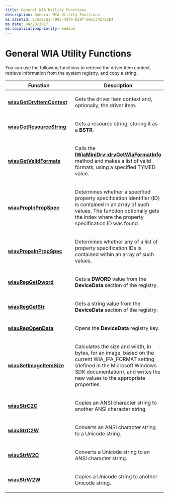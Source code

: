 ```yaml
---
title: General WIA Utility Functions
description: General WIA Utility Functions
ms.assetid: 235c07a1-4903-4df6-b29f-0ecc342782b4
ms.date: 04/20/2017
ms.localizationpriority: medium
---
```


# General WIA Utility Functions





You can use the following functions to retrieve the driver item context, retrieve information from the system registry, and copy a string.

<table>
<colgroup>
<col width="50%" />
<col width="50%" />
</colgroup>
<thead>
<tr class="header">
<th>Function</th>
<th>Description</th>
</tr>
</thead>
<tbody>
<tr class="odd">
<td><p><a href="https://docs.microsoft.com/windows-hardware/drivers/ddi/wiautil/nf-wiautil-wiaugetdrvitemcontext" data-raw-source="[&lt;strong&gt;wiauGetDrvItemContext&lt;/strong&gt;](/windows-hardware/drivers/ddi/wiautil/nf-wiautil-wiaugetdrvitemcontext)"><strong>wiauGetDrvItemContext</strong></a></p></td>
<td><p>Gets the driver item context and, optionally, the driver item.</p></td>
</tr>
<tr class="even">
<td><p><a href="https://docs.microsoft.com/windows-hardware/drivers/ddi/wiautil/nf-wiautil-wiaugetresourcestring" data-raw-source="[&lt;strong&gt;wiauGetResourceString&lt;/strong&gt;](/windows-hardware/drivers/ddi/wiautil/nf-wiautil-wiaugetresourcestring)"><strong>wiauGetResourceString</strong></a></p></td>
<td><p>Gets a resource string, storing it as a <strong>BSTR</strong>.</p></td>
</tr>
<tr class="odd">
<td><p><a href="https://docs.microsoft.com/windows-hardware/drivers/ddi/wiautil/nf-wiautil-wiaugetvalidformats" data-raw-source="[&lt;strong&gt;wiauGetValidFormats&lt;/strong&gt;](/windows-hardware/drivers/ddi/wiautil/nf-wiautil-wiaugetvalidformats)"><strong>wiauGetValidFormats</strong></a></p></td>
<td><p>Calls the <a href="https://docs.microsoft.com/windows-hardware/drivers/ddi/wiamindr_lh/nf-wiamindr_lh-iwiaminidrv-drvgetwiaformatinfo" data-raw-source="[&lt;strong&gt;IWiaMiniDrv::drvGetWiaFormatInfo&lt;/strong&gt;](/windows-hardware/drivers/ddi/wiamindr_lh/nf-wiamindr_lh-iwiaminidrv-drvgetwiaformatinfo)"><strong>IWiaMiniDrv::drvGetWiaFormatInfo</strong></a> method and makes a list of valid formats, using a specified TYMED value.</p></td>
</tr>
<tr class="even">
<td><p><a href="https://docs.microsoft.com/windows-hardware/drivers/ddi/wiautil/nf-wiautil-wiaupropinpropspec" data-raw-source="[&lt;strong&gt;wiauPropInPropSpec&lt;/strong&gt;](/windows-hardware/drivers/ddi/wiautil/nf-wiautil-wiaupropinpropspec)"><strong>wiauPropInPropSpec</strong></a></p></td>
<td><p>Determines whether a specified property specification identifier (ID) is contained in an array of such values. The function optionally gets the index where the property specification ID was found.</p></td>
</tr>
<tr class="odd">
<td><p><a href="https://docs.microsoft.com/windows-hardware/drivers/ddi/wiautil/nf-wiautil-wiaupropsinpropspec" data-raw-source="[&lt;strong&gt;wiauPropsInPropSpec&lt;/strong&gt;](/windows-hardware/drivers/ddi/wiautil/nf-wiautil-wiaupropsinpropspec)"><strong>wiauPropsInPropSpec</strong></a></p></td>
<td><p>Determines whether any of a list of property specification IDs is contained within an array of such values.</p></td>
</tr>
<tr class="even">
<td><p><a href="https://docs.microsoft.com/windows-hardware/drivers/ddi/wiautil/nf-wiautil-wiaureggetdwordw" data-raw-source="[&lt;strong&gt;wiauRegGetDword&lt;/strong&gt;](/windows-hardware/drivers/ddi/wiautil/nf-wiautil-wiaureggetdwordw)"><strong>wiauRegGetDword</strong></a></p></td>
<td><p>Gets a <strong>DWORD</strong> value from the <strong>DeviceData</strong> section of the registry.</p></td>
</tr>
<tr class="odd">
<td><p><a href="https://docs.microsoft.com/windows-hardware/drivers/ddi/wiautil/nf-wiautil-wiaureggetstrw" data-raw-source="[&lt;strong&gt;wiauRegGetStr&lt;/strong&gt;](/windows-hardware/drivers/ddi/wiautil/nf-wiautil-wiaureggetstrw)"><strong>wiauRegGetStr</strong></a></p></td>
<td><p>Gets a string value from the <strong>DeviceData</strong> section of the registry.</p></td>
</tr>
<tr class="even">
<td><p><a href="https://docs.microsoft.com/windows-hardware/drivers/ddi/wiautil/nf-wiautil-wiauregopendataw" data-raw-source="[&lt;strong&gt;wiauRegOpenData&lt;/strong&gt;](/windows-hardware/drivers/ddi/wiautil/nf-wiautil-wiauregopendataw)"><strong>wiauRegOpenData</strong></a></p></td>
<td><p>Opens the <strong>DeviceData</strong> registry key.</p></td>
</tr>
<tr class="odd">
<td><p><a href="https://docs.microsoft.com/windows-hardware/drivers/ddi/wiautil/nf-wiautil-wiausetimageitemsize" data-raw-source="[&lt;strong&gt;wiauSetImageItemSize&lt;/strong&gt;](/windows-hardware/drivers/ddi/wiautil/nf-wiautil-wiausetimageitemsize)"><strong>wiauSetImageItemSize</strong></a></p></td>
<td><p>Calculates the size and width, in bytes, for an image, based on the current WIA_IPA_FORMAT setting (defined in the Microsoft Windows SDK documentation), and writes the new values to the appropriate properties.</p></td>
</tr>
<tr class="even">
<td><p><a href="https://docs.microsoft.com/windows-hardware/drivers/ddi/wiautil/nf-wiautil-wiaustrc2c" data-raw-source="[&lt;strong&gt;wiauStrC2C&lt;/strong&gt;](/windows-hardware/drivers/ddi/wiautil/nf-wiautil-wiaustrc2c)"><strong>wiauStrC2C</strong></a></p></td>
<td><p>Copies an ANSI character string to another ANSI character string.</p></td>
</tr>
<tr class="odd">
<td><p><a href="https://docs.microsoft.com/windows-hardware/drivers/ddi/wiautil/nf-wiautil-wiaustrc2w" data-raw-source="[&lt;strong&gt;wiauStrC2W&lt;/strong&gt;](/windows-hardware/drivers/ddi/wiautil/nf-wiautil-wiaustrc2w)"><strong>wiauStrC2W</strong></a></p></td>
<td><p>Converts an ANSI character string to a Unicode string.</p></td>
</tr>
<tr class="even">
<td><p><a href="https://docs.microsoft.com/windows-hardware/drivers/ddi/wiautil/nf-wiautil-wiaustrw2c" data-raw-source="[&lt;strong&gt;wiauStrW2C&lt;/strong&gt;](/windows-hardware/drivers/ddi/wiautil/nf-wiautil-wiaustrw2c)"><strong>wiauStrW2C</strong></a></p></td>
<td><p>Converts a Unicode string to an ANSI character string.</p></td>
</tr>
<tr class="odd">
<td><p><a href="https://docs.microsoft.com/windows-hardware/drivers/ddi/wiautil/nf-wiautil-wiaustrw2w" data-raw-source="[&lt;strong&gt;wiauStrW2W&lt;/strong&gt;](/windows-hardware/drivers/ddi/wiautil/nf-wiautil-wiaustrw2w)"><strong>wiauStrW2W</strong></a></p></td>
<td><p>Copies a Unicode string to another Unicode string.</p></td>
</tr>
</tbody>
</table>

 

 

